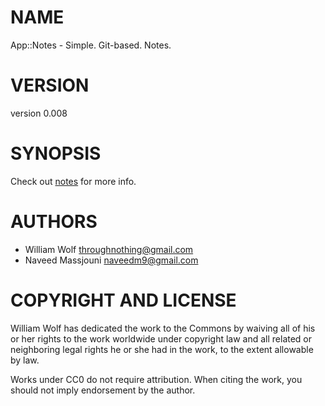 # NAME

App::Notes - Simple. Git-based. Notes.

# VERSION

version 0.008

# SYNOPSIS

Check out [notes](http://search.cpan.org/perldoc?notes) for more info.

# AUTHORS

- William Wolf <throughnothing@gmail.com>
- Naveed Massjouni <naveedm9@gmail.com>

# COPYRIGHT AND LICENSE



William Wolf has dedicated the work to the Commons by waiving all of his
or her rights to the work worldwide under copyright law and all related or
neighboring legal rights he or she had in the work, to the extent allowable by
law.

Works under CC0 do not require attribution. When citing the work, you should
not imply endorsement by the author.